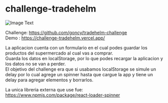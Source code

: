 # challenge-tradehelm

![Image Text](https://raw.githubusercontent.com/goncy/tradehelm-challenge/main/specs/vacio.png)

Challenge: https://github.com/goncy/tradehelm-challenge <br>
Demo : https://challenge-tradehelm.vercel.app/

La aplicacion cuenta con un formulario en el cual podes guardar los productos del supermercado al cual vas a comprar. <br> Guarda los datos en localStorage, por lo que podes recargar la aplicacion y los datos no se van a perder. <br>
El objetivo del challenge era que si usabamos localStorage se simule un delay por lo cual agrege un spinner hasta que cargue la app y tiene un delay para agregar elementos y borrarlos.

La unica libreria externa que use fue: https://www.npmjs.com/package/react-loader-spinner
